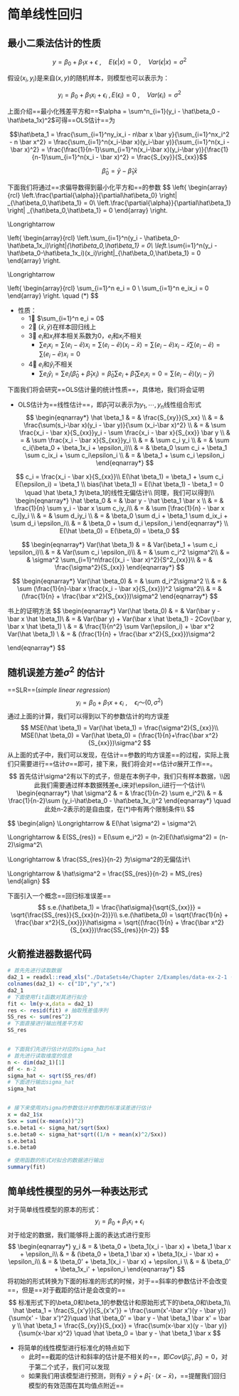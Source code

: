 # 简单线性回归

## 最小二乘法估计的性质

$$y = \beta_0 + \beta_1x + \epsilon \ ,\quad E(\epsilon|x) = 0\ , \quad Var(\epsilon|x) = \sigma^2$$

假设$(x_i,y_i)$是来自$(x,y)$的随机样本，则模型也可以表示为：

$$y_i = \beta_0 + \beta_1 x_i+\epsilon_i\ ,E(\epsilon_i) = 0 \ , \quad Var(\epsilon_i) = \sigma^2$$

上面介绍==最小化残差平方和==$\alpha = \sum^n_{i=1}(y_i - \hat\beta_0 - \hat\beta_1x)^2$可得==OLS估计==为

$$\hat\beta_1 = \frac{\sum_{i=1}^ny_ix_i - n\bar x \bar y}{\sum_{i=1}^nx_i^2 - n \bar x^2} = \frac{\sum_{i=1}^n(x_i-\bar x)(y_i-\bar y)}{\sum_{i=1}^n(x_i - \bar x)^2} = \frac{\frac{1}{n-1}\sum_{i=1}^n(x_i-\bar x)(y_i-\bar y)}{\frac{1}{n-1}\sum_{i=1}^n(x_i - \bar x)^2} = \frac{S_{xy}}{S_{xx}}$$

$$\hat\beta_0 = \bar y - \hat \beta_1 \bar x$$

下面我们将通过==求偏导数得到最小化平方和==的参数
$$
\left\{
\begin{array}{rcl}
\left.\frac{\partial{\alpha}}{\partial\hat\beta_0} \right| _{\hat\beta_0,\hat\beta_1} = 0\\
\left.\frac{\partial{\alpha}}{\partial\hat\beta_1} \right| _{\hat\beta_0,\hat\beta_1} = 0
\end{array} \right.

\Longrightarrow


\left\{
\begin{array}{rcl}
\left.\sum_{i=1}^n(y_i - \hat\beta_0-\hat\beta_1x_i)\right|_{\hat\beta_0,\hat\beta_1} = 0\\
\left.\sum_{i=1}^n(y_i - \hat\beta_0-\hat\beta_1x_i)(x_i)\right|_{\hat\beta_0,\hat\beta_1} = 0
\end{array} \right.


\Longrightarrow


\left\{
\begin{array}{rcl}
\sum_{i=1}^n e_i = 0 \\
\sum_{i=1}^n e_ix_i = 0
\end{array} \right.
\quad (*)
$$

- 性质：
  - 1⃣️ $\sum_{i=1}^n e_i = 0$
  - 2⃣️ $(\bar x, \bar y)$在样本回归线上
  - 3⃣️ ${e_i}$和${x_i}$样本相关系数为0，${e_i}$和${x_i}$不相关
    - $\sum e_ix_i = \sum (e_i - \bar e)x_i = \sum (e_i-\bar e)(x_i - \bar x) = \sum (e_i - \bar e)x_i -\bar x\sum(e_i-\bar e) = \sum(e_i - \bar e)x_i = 0$
  - 4⃣️ $e_i$和$\hat y_i$不相关
    - $\sum e_i \hat y_i = \sum e_i(\hat \beta_0 + \hat \beta_1 x_i) = \hat \beta_0 \sum e_i + \hat \beta_1 \sum e_i x_i = 0 = \sum(e_i - \bar e)(y_i - \bar y)$

下面我们将会研究==OLS估计量的统计性质==，具体地，我们将会证明

-  OLS估计为==线性估计==，即$\hat \beta_1$可以表示为$y_1,\cdots,y_n$线性组合形式
  $$
  \begin{eqnarray*}
  \hat \beta_1 & = & \frac{S_{xy}}{S_xx} \\
  & = & \frac{\sum(s_i-\bar x)(y_i - \bar y)}{\sum (x_i-\bar x)^2} \\
  & = & \sum \frac{x_i - \bar x}{S_{xx}}y_i - \sum \frac{x_i - \bar x}{S_{xx}} \bar y \\
  & = & \sum \frac{x_i - \bar x}{S_{xx}}y_i \\
  & = & \sum c_i y_i \\
  & = & \sum c_i(\beta_0 + \beta_1x_i + \epsilon_i)\\
  & = & \beta_0 \sum c_i + \beta_1 \sum c_ix_i + \sum c_i\epsilon_i \\
  & = & \beta_1 + \sum c_i \epsilon_i
  \end{eqnarray*}
  $$

  $$
  c_i = \frac{x_i - \bar x}{S_{xx}}\\
  E(\hat \beta_1) = \beta_1 + \sum c_i E(\epsilon_i) = \beta_1 \\
  bias(\hat \beta_1) = E(\hat \beta_1) - \beta_1 = 0 \quad \hat \beta_1 为\beta_1的线性无偏估计\\
  同理，我们可以得到\\
  \begin{eqnarray*}
  \hat \beta_0 & = & \bar y - \hat \beta_1 \bar x \\
  & = & \frac{1}{n} \sum y_i - \bar x \sum c_iy_i\\
  & = & \sum [\frac{1}{n} - \bar x c_i]y_i \\
  & = & \sum d_iy_i \\
  & = & \beta_0 \sum d_i + \beta_1 \sum d_ix_i + \sum d_i \epsilon_i\\
  & = & \beta_0 + \sum d_i \epsilon_i
  \end{eqnarray*}
  \\
  E(\hat \beta_0) = E(\beta_0) = \beta_0
  $$

  

  
  $$
  \begin{eqnarray*}
  Var(\hat \beta_1) & = & Var(\beta_1 + \sum c_i \epsilon_i)\\
  & = & Var(\sum c_i \epsilon_i)\\
  & = & \sum c_i^2 \sigma^2\\
  & = & \sigma^2 \sum_{i=1}^n\frac{(x_i - \bar x)^2}{S^2_{xx}}\\
  & = & \frac{\sigma^2}{S_{xx}}
  \end{eqnarray*}
  $$

  $$
  \begin{eqnarray*}
  Var(\hat \beta_0) & = & \sum d_i^2\sigma^2 \\
  & = & \sum (\frac{1}{n}-\bar x \frac{x_i - \bar x}{S_{xx}})^2 \sigma^2\\
  & = & (\frac{1}{n} + \frac{\bar x^2}{S_{xx}})\sigma^2
  \end{eqnarray*}
  $$

  书上的证明方法
  $$
  \begin{eqnarray*}
  Var(\hat \beta_0) & = & Var(\bar y - \bar x \hat \beta_1)\\
  & = & Var(\bar y) + Var(\bar x \hat \beta_1) - 2Cov(\bar y, \bar x \hat \beta_1) \\
  & = & \frac{1}{n^2} \sum Var(\epsilon_i) + \bar x^2 Var(\hat \beta_1) \\
  & = & (\frac{1}{n} + \frac{\bar x^2}{S_{xx}})\sigma^2
  
  \end{eqnarray*}
  $$

  ## 随机误差方差$\sigma^2$ 的估计

  ==SLR==$(simple \ linear \ regression)$
  $$
  y_i = \beta_0 + \beta_1 x + \epsilon_i \ , \quad \epsilon_i  ～  (0,\sigma^2)
  $$
  通过上面的计算，我们可以得到以下的参数估计的均方误差
  $$
  MSE(\hat \beta_1) = Var(\hat \beta_1) = \frac{\sigma^2}{S_{xx}}\\
  MSE(\hat \beta_0) = Var(\hat \beta_0) = (\frac{1}{n}+\frac{\bar x^2}{S_{xx}})\sigma^2
  $$
  从上面的式子中，我们可以发现，在估计==参数的均方误差==的过程，实际上我们只需要进行==估计$\sigma$==即可，接下来，我们将会对==估计$\sigma$展开工作==。
  $$
  首先估计\sigma^2有以下的式子，但是在本例子中，我们只有样本数据，\\因此我们需要通过样本数据残差e_i来对\epsilon_i进行一个估计\\
  \begin{eqnarray*}
  \hat \sigma^2 & = & \frac{1}{n-2} \sum e_i^2\\
  & = & \frac{1}{n-2}\sum (y_i-\hat\beta_0 - \hat\beta_1x_i)^2
  \end{eqnarray*}
  \quad 此处n-2表示的是自由度，在(*)中有两个限制条件\\
  $$
  
  $$
  \begin{align}
  \Longrightarrow &
  E(\hat \sigma^2) = \sigma^2\\
  
  \Longrightarrow &
  E(SS_{res}) = E(\sum e_i^2) = (n-2)E(\hat\sigma^2) = (n-2)\sigma^2\\
  
  \Longrightarrow &
  \frac{SS_{res}}{n-2} 为\sigma^2的无偏估计\\
  
  \Longrightarrow &
  \hat\sigma^2 = \frac{SS_{res}}{n-2} = MS_{res}
  \end{align}
  $$
  
  
  下面引入一个概念==回归标准误差==
  $$
  s.e.(\hat\beta_1) = \frac{\hat\sigma}{\sqrt{S_{xx}}} = \sqrt{\frac{SS_{res}}{S_{xx}(n-2)}}\\
  s.e.(\hat\beta_0) = \sqrt{\frac{1}{n} + \frac{\bar x^2}{S_{xx}}}\hat\sigma = \sqrt{(\frac{1}{n} + \frac{\bar x^2}{S_{xx}})\frac{SS_{res}}{n-2}}
  $$
  
  ## 火箭推进器数据代码
  
  ```R
  # 首先先进行读取数据
  da2_1 = readxl::read_xls("./DataSets4e/Chapter 2/Examples/data-ex-2-1 (Rocket Prop).xls")
  colnames(da2_1) <- c("ID","y","x")
  da2_1
  # 下面使用fit函数对其进行拟合
  fit <- lm(y~x,data = da2_1)
  res <- resid(fit) # 抽取残差值序列
  SS_res <- sum(res^2)
  # 下面直接进行输出残差平方和
  SS_res
  
  
  # 下面我们先进行估计对应的sigma_hat
  # 首先进行读取维度的信息
  n <- dim(da2_1)[1]
  df <- n-2
  sigma_hat <- sqrt(SS_res/df)
  # 下面进行输出sigma_hat
  sigma_hat
  
  
  # 接下来使用对sigma的参数估计对参数的标准误差进行估计
  x = da2_1$x
  Sxx = sum((x-mean(x))^2)
  s.e.beta1 <- sigma_hat/sqrt(Sxx)
  s.e.beta0 <- sigma_hat*sqrt((1/n + mean(x)^2/Sxx))
  s.e.beta1
  s.e.beta0
  
  # 使用函数的形式对拟合的数据进行输出
  summary(fit)
  ```
  
  ## 简单线性模型的另外一种表达形式
  
  对于简单线性模型的原本的形式：
  $$
  y_i = \beta_0 + \beta_1 x_i + \epsilon_i
  $$
  对于给定的数据，我们能够将上面的表达式进行变形
  $$
  \begin{eqnarray*}
  y_i & = & \beta_0 + \beta_1(x_i - \bar x) + \beta_1 \bar x + \epsilon_i\\
  & = & (\beta_0 + \beta_1 \bar x) + \beta_1(x_i - \bar x) + \epsilon_i\\
  & = & \beta_0’ + \beta_1(x_i - \bar x) + \epsilon_i \\
  & = & \beta_0' + \beta_1x_i' + \epsilon_i
  \end{eqnarray*}
  $$
  将初始的形式转换为下面的标准的形式的时候，对于==斜率的参数估计不会改变==，但是==对于截距的估计是会改变的==
  $$
  标准形式下的\beta_0和\beta_1的参数估计和原始形式下的\beta_0和\beta_1\\
  \hat \beta_1 = \frac{S_{x'y}}{S_{x'x'}} = \frac{\sum(x'-\bar x')(y - \bar y)}{\sum(x' - \bar x')^2}\quad \hat \beta_0' = \bar y - \hat \beta_1 \bar x' = \bar y \\
  \hat \beta_1 = \frac{S_{xy}}{S_{xx}} = \frac{\sum(x-\bar x)(y - \bar y)}{\sum(x-\bar x)^2} \quad \hat \beta_0 = \bar y - \hat \beta_1 \bar x
  $$
  
  - 将简单的线性模型进行标准化的特点如下
    - 此时==截距的估计和斜率的估计是不相关的==，即$Cov(\hat \beta_0',\hat \beta_1) = 0$，对于第二个式子，我们可以发现
    - 如果我们用该模型进行预测，则有$\hat y = \bar y + \hat \beta_1 \cdot (x - \bar x)$，==提醒我们回归模型的有效范围在其均值点附近==
  
  
  
  
  
  